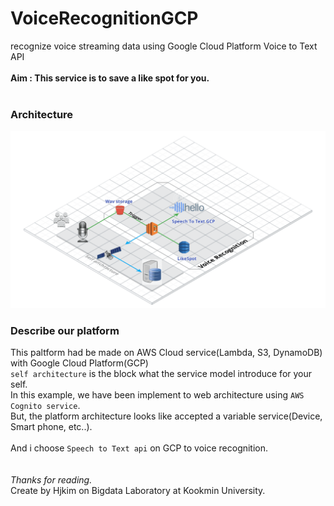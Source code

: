 # VoiceRecognitionGCP
recognize voice streaming data using Google Cloud Platform Voice to Text API 
<br>
<br>
**Aim : This service is to save a like spot for you.**<br>
<br>
### Architecture <br>
![serverlessRecognizeVoice](https://github.com/oryondark/VoiceRecognitionGCP/blob/master/sample/ServerlessVoiceRecognition.png)

### Describe our platform <br>
This paltform had be made on AWS Cloud service(Lambda, S3, DynamoDB) with Google Cloud Platform(GCP) <br>
`self architecture` is the block what the service model introduce for your self. <br>
In this example, we have been implement to web architecture using `AWS Cognito service`.<br>
But, the platform architecture looks like accepted a variable service(Device, Smart phone, etc..).<br>
<br>
And i choose `Speech to Text api` on GCP to voice recognition. <br>
<br>
<br>
*Thanks for reading.*<br>
Create by Hjkim on Bigdata Laboratory at Kookmin University.
